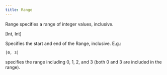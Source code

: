 ```yaml
---
title: Range
---
```


Range specifies a range of integer values, inclusive.

<rule>[Int, Int]</rule>

Specifies the start and end of the Range, inclusive. E.g.:

```[0, 3]```

specifies the range including 0, 1, 2, and 3 (both 0 and 3 are included in the range).